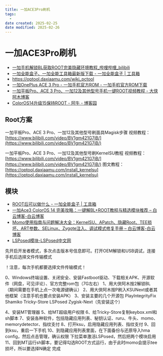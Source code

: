 ```yaml
---
title: 一加ACE3Pro刷机
tags:
  - 
date created: 2025-02-25
date modified: 2025-02-26
---
```


# 一加ACE3Pro刷机

- [一加手机解锁BL获取ROOT完美隐藏环境教程_哔哩哔哩_bilibili](https://www.bilibili.com/video/BV1n6fVYFEGD/?buvid=XXFC908F937439BBEC4463F91CC9B98D7C1F4&from_spmid=default-value&is_story_h5=false&mid=RWkn5qBm1mU8WTGiNDK7nw%3D%3D&plat_id=114&share_from=ugc&share_medium=android&share_plat=android&share_session_id=1bb7eca0-a6aa-4889-888a-0762337fcff9&share_source=COPY&share_tag=s_i&spmid=united.player-video-detail.0.0&timestamp=1737704921&unique_k=eWug9Zq&up_id=1203280519&vd_source=2bc27ec22a8e739492a12db57107f831)
- [一加全能盒子、一加全能工具箱最新版下载 - 一加全能盒子 | 工具箱](https://optool.daxiaamu.com/optool/)
- https://optool.daxiaamu.com/wiki_pctool
- [一加OnePlus ACE 3 Pro - 一加手机官方ROM - 一加手机官方ROM下载](https://yun.daxiaamu.com/OnePlus_Roms/%E4%B8%80%E5%8A%A0OnePlus%20ACE%203%20Pro/)
- [一加平板Pro、ACE 3 Pro、一加12及其他型号手机一键ROOT视频教程 - 大侠阿木博客](https://www.daxiaamu.com/7886/)
- [ColorOS14升级15保持ROOT - 阿牛 - 博客园](https://www.cnblogs.com/evlon/p/18660403/coloros14-15)

## Root方案

一加平板Pro、ACE 3 Pro、一加12及其他型号刷面具Magisk步骤
视频教程：[https://www.bilibili.com/video/BV1gm421G7jB/](https://www.bilibili.com/video/BV1gm421G7jB/)

 一加平板Pro、ACE 3 Pro、一加12及其他型号刷KernelSU教程
视频教程：[https://www.bilibili.com/video/BV1gm421G7jB/](https://www.bilibili.com/video/BV1gm421G7jB/)
图文教程：[https://optool.daxiaamu.com/install_kernelsu](https://optool.daxiaamu.com/install_kernelsu)

## 模块

- [ROOT后可以做什么 - 一加全能盒子 | 工具箱](https://optool.daxiaamu.com/whattodowithroot)
- [一加Ace3 ColorOS 14 完美攻略：一键解BL+ROOT教程与精选模块推荐 – 白云博客-白云博客](https://www.bybk.cc/2282.html)
- [Momo使用指南与问题解决大全：KernelSU、APatch、隐藏Root、TEE损坏、ART参数、SELinux、Zygote注入、调试模式修复手册 – 白云博客-白云博客](https://www.bybk.cc/2400.html)
- [LSPosed模块-LSPosed中文网](https://lsposed.cn/lsposed%e6%a8%a1%e5%9d%97)


先开启开发者模式，多次点击版本号信息即可。打开OEM解锁和USB调试，连接手机后选择文件传输模式

！注意，每次手机都要选择文件传输模式！

0、Windows终端设置、关闭安全、安装Fastboot驱动、下载相关APK、开源软件（网盘，可见评论）、官方完整rom包（7G左右）
1、用大侠阿木按2解锁BL（期间需要在手机上点一次电源键确认）
2、用大侠阿木按P刷入KSUNext或者其他框架（注意手机也要点安装APK）
3、安装主要的几个开源包
	PlayIntegrityFix
	Shamiko
	Tricky-Store
	LSPosed
	Zygisk-Next（先安装这个）
	
4、安装MT管理器
5、给MT超级用户权限
6、给Tricky-Store复制keybox.xml和sh脚本
7、安装各种软件，包括隐藏应用列表、秘钥认证、ruru、牛头、momo、memorydetector、指纹支付
8、打开ksu，启用隐藏应用列表、指纹支付
9、回到ksu，重启一下手机
10、到隐藏应用列表里面，在下面备份与还原导入hma config，然后点击管理，确认权限
下拉菜单激活LSPosed，然后把两个模块启用
11、回到MT运行sh脚本，要记得勾选ROOT方式运行，由于此时momo会提示tee损坏，所以要选择N确定
完成